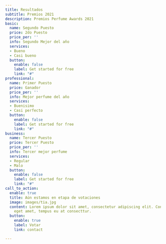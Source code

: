```yaml
---
title: Resultados
subtitle: Premios 2021
description: Premios Perfume Awards 2021
basic:
  name: Segundo Puesto
  price: 2do Puesto
  price_per: ''
  info: Segundo Mejor del año
  services:
  - Bueno
  - Casi bueno
  button:
    enable: false
    label: Get started for free
    link: "#"
professional:
  name: Primer Puesto
  price: Ganador
  price_per: ''
  info: Mejor perfume del año
  services:
  - Buenisimo
  - Casi perfecto
  button:
    enable: false
    label: Get started for free
    link: "#"
business:
  name: Tercer Puesto
  price: Tercer Puesto
  price_per: ''
  info: Tercer mejor perfume
  services:
  - Regular
  - Malo
  button:
    enable: false
    label: Get started for free
    link: "#"
call_to_action:
  enable: true
  title: Aún estamos en etapa de votaciones
  image: images/tia.jpg
  content: Lorem ipsum dolor sit amet, consectetur adipiscing elit. Consequat tristique
    eget amet, tempus eu at consecttur.
  button:
    enable: true
    label: Votar
    link: contact

---
```

